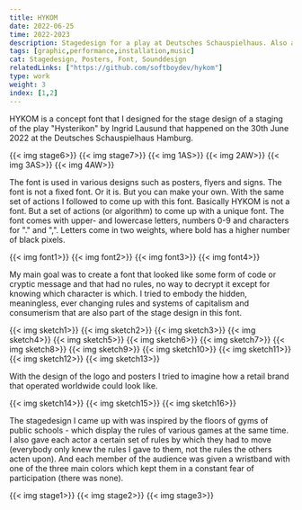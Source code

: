 ```yaml
---
title: HYKOM
date: 2022-06-25
time: 2022-2023
description: Stagedesign for a play at Deutsches Schauspielhaus. Also a series of posters I made to advertise the fictitious super market chain HYKOM. And a generative font I used for various things.
tags: [graphic,performance,installation,music]
cat: Stagedesign, Posters, Font, Sounddesign
relatedLinks: ["https://github.com/softboydev/hykom"]
type: work
weight: 3
index: [1,2]
---
```

HYKOM is a concept font that I designed for the stage design of a staging of the play "Hysterikon" by Ingrid Lausund that happened on the 30th June 2022 at the Deutsches Schauspielhaus Hamburg.

{{< img stage6>}}
{{< img stage7>}}
{{< img 1AS>}}
{{< img 2AW>}}
{{< img 3AS>}}
{{< img 4AW>}}



The font is used in various designs such as posters, flyers and signs. The font is not a fixed font. Or it is. But you can make your own. With the same set of actions I followed to come up with this font. Basically HYKOM is not a font. But a set of actions (or algorithm) to come up with a unique font.
The font comes with upper- and lowercase letters, numbers 0-9 and characters for "." and ",". Letters come in two weights, where bold has a higher number of black pixels.

{{< img font1>}}
{{< img font2>}}
{{< img font3>}}
{{< img font4>}}

My main goal was to create a font that looked like some form of code or cryptic message and that had no rules, no way to decrypt it except for knowing which character is which. I tried to embody the hidden, meaningless, ever changing rules and systems of capitalism and consumerism that are also part of the stage design in this font.

{{< img sketch1>}}
{{< img sketch2>}}
{{< img sketch3>}}
{{< img sketch4>}}
{{< img sketch5>}}
{{< img sketch6>}}
{{< img sketch7>}}
{{< img sketch8>}}
{{< img sketch9>}}
{{< img sketch10>}}
{{< img sketch11>}}
{{< img sketch12>}}
{{< img sketch13>}}

With the design of the logo and posters I tried to imagine how a retail brand that operated worldwide could look like.

{{< img sketch14>}}
{{< img sketch15>}}
{{< img sketch16>}}

The stagedesign I came up with was inspired by the floors of gyms of public schools - which display the rules of various games at the same time. I also gave each actor a certain set of rules by which they had to move (everybody only knew the rules I gave to them, not the rules the others acten upon). And each member of the audience was given a wristband with one of the three main colors which kept them in a constant fear of participation (there was none).

{{< img stage1>}}
{{< img stage2>}}
{{< img stage3>}}
